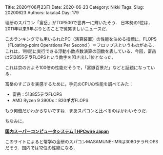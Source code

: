 ﻿Title: 2020年06月23日
Date: 2020-06-23
Category: Nikki
Tags: 
Slug: 20200623
Authors: takala4
Day: 179



理研のスパコン「富岳」がTOP500で世界一に輝いたそう．
日本勢の1位は，2011年以来9年ぶりとのことで微笑ましいニュースだ．


このランキングでも用いられたPC（演算装置）の性能を決める指標に，FLOPS（FLoating-point Operations Per Second ）＝フロップスというものがある．これは，1秒間に実行できる浮動小数点数演算の回数を表している．今回，富岳は513855**テラ**FLOPSという数字を叩き出し1位となった．


これは京のおよそ100倍の性能だそうで，「富嶽百景だ」などと話題になっている．


富岳のすごさを実感するために，手元のCPUの性能を調べてみた：

* 富岳：513855**テラ**FLOPS
* AMD Ryzen 9 3900x：820**ギガ**FLOPS


もう何倍だかわからないですね．まあスパコンと比べるのはかわいそうだ．


ちなみに，

**[国内スーパーコンピュータシステム | HPCwire Japan](https://www.hpcwire.jp/supercomputerjapan)**

このサイトによると幣学の金研のスパコンMASAMUNE-IMRは3080テラFLOPSだそう．国内では12位の性能になる．



